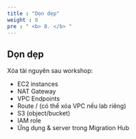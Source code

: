 ```yaml
---
title : "Dọn dẹp"
weight : 8
pre : " <b> 8. </b> "
---
```


## Dọn dẹp

Xóa tài nguyên sau workshop:
- EC2 instances
- NAT Gateway
- VPC Endpoints
- Route / (có thể xóa VPC nếu lab riêng)
- S3 (object/bucket)
- IAM role
- Ứng dụng & server trong Migration Hub
